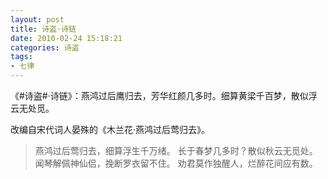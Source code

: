 ```yaml
---
layout: post
title: 诗盗·诗链
date: 2010-02-24 15:18:21
categories: 诗盗
tags:
- 七律
---
```

《#诗盗#·诗链》：燕鸿过后鹰归去，芳华红颜几多时。细算黄梁千百梦，散似浮云无处觅。

改编自宋代词人晏殊的《木兰花·燕鸿过后莺归去》。

> 燕鸿过后莺归去，细算浮生千万绪。
> 长于春梦几多时？散似秋云无觅处。
> 闻琴解佩神仙侣，挽断罗衣留不住。
> 劝君莫作独醒人，烂醉花间应有数。
